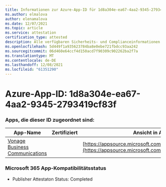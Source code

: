 ```yaml
---
title: Informationen zur Azure-App-ID für 1d8a304e-ea67-4aa2-9345-2793419cf83f
ms.author: elmalova
author: elenamalova
ms.date: 12/07/2021
ms.topic: article
ms.service: attestation
certification_type: attested
description: Alle verfügbaren Sicherheits- und Complianceinformationen für 1d8a304e-ea67-4aa2-9345-2793419cf83f.
ms.openlocfilehash: 5d449f1a935623784ba8e0ebe721fbdcc93aa242
ms.sourcegitcommit: 06d460e64ccf4d150acd7f90309c902262ba2f7a
ms.translationtype: MT
ms.contentlocale: de-DE
ms.lasthandoff: 12/08/2021
ms.locfileid: "61351290"
---
```

# <a name="azure-app-id-1d8a304e-ea67-4aa2-9345-2793419cf83f"></a>Azure-App-ID: 1d8a304e-ea67-4aa2-9345-2793419cf83f


### <a name="apps-associated-with-this-id"></a>Apps, die dieser ID zugeordnet sind:
| **App-Name** | **Zertifiziert** | **Ansicht in AppSource** |
|--------------|---------------|-----------------------|
| [Vonage Business Communications](https://docs.microsoft.com/microsoft-365-app-certification/forward/WA200002988) |  | [https://appsource.microsoft.com/product/office/WA200002988](https://appsource.microsoft.com/product/office/WA200002988) |

### <a name="microsoft-365-app-compliance-status"></a>Microsoft 365 App-Kompatibilitätsstatus
- Publisher Attestaton Status: Completed
